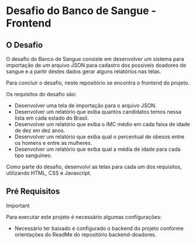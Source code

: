 # Desafio do Banco de Sangue - Frontend
## O Desafio
O desafio do Banco de Sangue consiste em desenvolver um sistema para importação de um arquivo JSON para cadastro dos possíveis doadores de sangue e a partir destes dados gerar alguns relatórios nas telas.


Para concluir o desafio, neste repositório se encontra o frontend do projeto.

Os requisitos do desafio são:
   + Desenvolver uma tela de importação para o arquivo JSON.
   + Desenvolver um relatório que exiba quantos candidatos temos nessa lista em cada estado do Brasil.
   + Desenvolver um relatório que exiba o IMC médio em cada faixa de idade de dez em dez anos.
   + Desenvolver um relatório que exiba qual o percentual de obesos entre os homens e entre as mulheres.
   + Desenvolver um relatório que exiba qual a média de idade para cada tipo sanguíneo.

Como parte do desafio, desenvolvi as telas para cada um dos requisitos, utilizando HTML, CSS e Javascript.

## Pré Requisitos
> [!IMPORTANT]
> Para executar este projeto é necessário algumas configurações:
> + Necessário ter baixado e configurado o backend do projeto conforme orientações do ReadMe do repositório backend-doadores.
